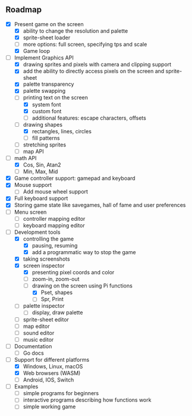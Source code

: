 ## Roadmap

* [x] Present game on the screen
    * [x] ability to change the resolution and palette
    * [x] sprite-sheet loader
    * [ ] more options: full screen, specifying tps and scale
    * [x] Game loop
* [ ] Implement Graphics API
    * [x] drawing sprites and pixels with camera and clipping support
    * [x] add the ability to directly access pixels on the screen and sprite-sheet
    * [x] palette transparency
    * [x] palette swapping
    * [ ] printing text on the screen
        * [x] system font
        * [x] custom font 
        * [ ] additional features: escape characters, offsets
    * [ ] drawing shapes
        * [x] rectangles, lines, circles
        * [ ] fill patterns
    * [ ] stretching sprites
    * [ ] map API
* [ ] math API
    * [x] Cos, Sin, Atan2
    * [ ] Min, Max, Mid
* [x] Game controller support: gamepad and keyboard
* [x] Mouse support
  * [ ] Add mouse wheel support
* [x] Full keyboard support
* [x] Storing game state like savegames, hall of fame and user preferences
* [ ] Menu screen
  * [ ] controller mapping editor
  * [ ] keyboard mapping editor 
* [ ] Development tools
    * [x] controlling the game
        * [x] pausing, resuming
        * [x] add a programmatic way to stop the game
    * [x] taking screenshots
    * [x] screen inspector
      * [x] presenting pixel coords and color
      * [ ] zoom-in, zoom-out
      * [ ] drawing on the screen using Pi functions
        * [x] Pset, shapes
        * [ ] Spr, Print
    * [ ] palette inspector
      * [ ] display, draw palette
    * [ ] sprite-sheet editor
    * [ ] map editor
    * [ ] sound editor
    * [ ] music editor
* [ ] Documentation
    * [ ] Go docs
* [ ] Support for different platforms
  * [x] Windows, Linux, macOS
  * [x] Web browsers (WASM)
  * [ ] Android, IOS, Switch
* [ ] Examples
    * [ ] simple programs for beginners
    * [ ] interactive programs describing how functions work
    * [ ] simple working game